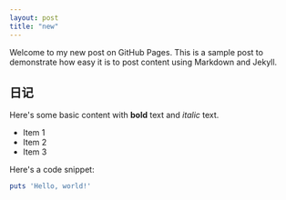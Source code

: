 ```yaml
---
layout: post
title: "new"
---
```


Welcome to my new post on GitHub Pages. This is a sample post to demonstrate how easy it is to post content using Markdown and Jekyll.

## 日记

Here's some basic content with **bold** text and _italic_ text.

- Item 1
- Item 2
- Item 3

Here's a code snippet:

```ruby
puts 'Hello, world!'

